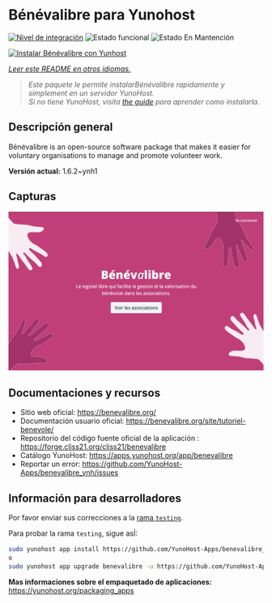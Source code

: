<!--
Este archivo README esta generado automaticamente<https://github.com/YunoHost/apps/tree/master/tools/readme_generator>
No se debe editar a mano.
-->

# Bénévalibre para Yunohost

[![Nivel de integración](https://apps.yunohost.org/badge/integration/benevalibre)](https://ci-apps.yunohost.org/ci/apps/benevalibre/)
![Estado funcional](https://apps.yunohost.org/badge/state/benevalibre)
![Estado En Mantención](https://apps.yunohost.org/badge/maintained/benevalibre)

[![Instalar Bénévalibre con Yunhost](https://install-app.yunohost.org/install-with-yunohost.svg)](https://install-app.yunohost.org/?app=benevalibre)

*[Leer este README en otros idiomas.](./ALL_README.md)*

> *Este paquete le permite instalarBénévalibre rapidamente y simplement en un servidor YunoHost.*  
> *Si no tiene YunoHost, visita [the guide](https://yunohost.org/install) para aprender como instalarla.*

## Descripción general

Bénévalibre is an open-source software package that makes it easier for voluntary organisations to manage and promote volunteer work.


**Versión actual:** 1.6.2~ynh1

## Capturas

![Captura de Bénévalibre](./doc/screenshots/screenshot.png)

## Documentaciones y recursos

- Sitio web oficial: <https://benevalibre.org/>
- Documentación usuario oficial: <https://benevalibre.org/site/tutoriel-benevole/>
- Repositorio del código fuente oficial de la aplicación : <https://forge.cliss21.org/cliss21/benevalibre>
- Catálogo YunoHost: <https://apps.yunohost.org/app/benevalibre>
- Reportar un error: <https://github.com/YunoHost-Apps/benevalibre_ynh/issues>

## Información para desarrolladores

Por favor enviar sus correcciones a la [rama `testing`](https://github.com/YunoHost-Apps/benevalibre_ynh/tree/testing).

Para probar la rama `testing`, sigue asÍ:

```bash
sudo yunohost app install https://github.com/YunoHost-Apps/benevalibre_ynh/tree/testing --debug
o
sudo yunohost app upgrade benevalibre -u https://github.com/YunoHost-Apps/benevalibre_ynh/tree/testing --debug
```

**Mas informaciones sobre el empaquetado de aplicaciones:** <https://yunohost.org/packaging_apps>
